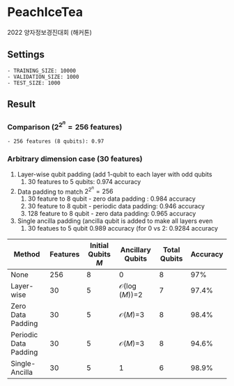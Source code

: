 
# PeachIceTea

2022 양자정보경진대회 (해커톤)

## Settings

    - TRAINING_SIZE: 10000
    - VALIDATION_SIZE: 1000
    - TEST_SIZE: 1000

## Result
### Comparison ($2^{2^n}=256$ features)
    - 256 features (8 qubits): 0.97
### Arbitrary dimension case (30 features)
  1. Layer-wise qubit padding (add 1-qubit to each layer with odd qubits
     1. 30 features to 5 qubits: 0.974 accuracy
  2. Data padding to match $2^{2^n}=256$ 
     1. 30 feature to 8 qubit - zero data padding : 0.984 accuracy
     2. 30 feature to 8 qubit - periodic data padding: 0.946 accuracy
     3. 128 feature to 8 qubit - zero data padding: 0.965 accuracy
  3. Single ancilla padding (ancilla qubit is added to make all layers even
     1. 30 featues to 5 qubit 0.989 accuracy (for 0 vs 2: 0.9284 accuracy

| Method | Features | Initial Qubits $M$ | Ancillary Qubits | Total Qubits | Accuracy |
|--------|----------|------------|-------------|----------|--------|
| None | 256 | 8 | 0 |8| 97%|
|Layer-wise| 30 | 5 | $\mathcal{O}(\log(M))$=2 |7| 97.4% |
|Zero Data Padding|30|5|$\mathcal{O}(M)$=3|8|98.4%|
|Periodic Data Padding|30|5|$\mathcal{O}(M)$=3|8|94.6%|
|Single-Ancilla|30|5|1|6|98.9%|